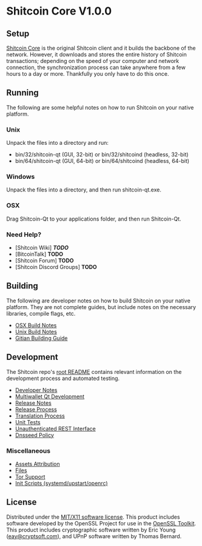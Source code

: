 Shitcoin Core V1.0.0
=====================

Setup
---------------------
[Shitcoin Core](http://www.shitcoin.cash) is the original Shitcoin client and it builds the backbone of the network. However, it downloads and stores the entire history of Shitcoin transactions; depending on the speed of your computer and network connection, the synchronization process can take anywhere from a few hours to a day or more. Thankfully you only have to do this once.

Running
---------------------
The following are some helpful notes on how to run Shitcoin on your native platform.

### Unix

Unpack the files into a directory and run:

- bin/32/shitcoin-qt (GUI, 32-bit) or bin/32/shitcoind (headless, 32-bit)
- bin/64/shitcoin-qt (GUI, 64-bit) or bin/64/shitcoind (headless, 64-bit)

### Windows

Unpack the files into a directory, and then run shitcoin-qt.exe.

### OSX

Drag Shitcoin-Qt to your applications folder, and then run Shitcoin-Qt.

### Need Help?

* [Shitcoin Wiki] ***TODO***
* [BitcoinTalk] **TODO**
* [Shitcoin Forum] **TODO**
* [Shitcoin Discord Groups] **TODO**

Building
---------------------
The following are developer notes on how to build Shitcoin on your native platform. They are not complete guides, but include notes on the necessary libraries, compile flags, etc.

- [OSX Build Notes](BUILD-OSX.md)
- [Unix Build Notes](BUILD-UNIX.md)
- [Gitian Building Guide](gitian-building.md)

Development
---------------------
The Shitcoin repo's [root README](https://github.com/Shitcoinservice/Shitcoin-Core/blob/master/README.md) contains relevant information on the development process and automated testing.

- [Developer Notes](developer-notes.md)
- [Multiwallet Qt Development](multiwallet-qt.md)
- [Release Notes](release-notes.md)
- [Release Process](release-process.md)
- [Translation Process](translation_process.md)
- [Unit Tests](unit-tests.md)
- [Unauthenticated REST Interface](REST-interface.md)
- [Dnsseed Policy](dnsseed-policy.md)


### Miscellaneous
- [Assets Attribution](assets-attribution.md)
- [Files](files.md)
- [Tor Support](tor.md)
- [Init Scripts (systemd/upstart/openrc)](init.md)

License
---------------------
Distributed under the [MIT/X11 software license](http://www.opensource.org/licenses/mit-license.php).
This product includes software developed by the OpenSSL Project for use in the [OpenSSL Toolkit](https://www.openssl.org/). This product includes
cryptographic software written by Eric Young ([eay@cryptsoft.com](mailto:eay@cryptsoft.com)), and UPnP software written by Thomas Bernard.
